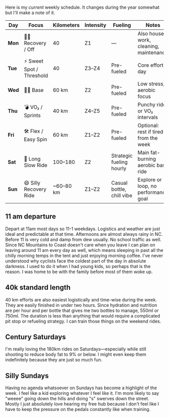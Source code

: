 Here is my *current* weekly schedule. It changes during the year somewhat but I'll make a note of it.

| Day     | Focus                     | Kilometers | Intensity | Fueling                   | Notes                                  |
| ------- | ------------------------- | ---------- | --------- | ------------------------- | -------------------------------------- |
| **Mon** | 🧘‍♂️ Recovery / Off      | 40         | Z1        | —                         | Also house work, cleaning, maintenance |
| **Tue** | ⚡️ Sweet Spot / Threshold | 40         | Z3–Z4     | Pre-fueled                | Core effort day                        |
| **Wed** | 🧘‍♂️ Base                | 60 km      | Z2        | Pre-fueled                | Low stress, aerobic focus              |
| **Thu** | 💣 VO₂ / Sprints          | 40 km      | Z4–Z5     | Pre-fueled                | Punchy ride or VO₂ intervals           |
| **Fri** | 🛠 Flex / Easy Spin       | 60 km      | Z1–Z2     | Pre-fueled                | Optional: rest if tired from the week  |
| **Sat** | 🐢 Long Slow Ride         | 100–180    | Z2        | Strategic fueling hourly  | Main fat-burning aerobic base ride     |
| **Sun** | 😄 Silly Recovery Ride    | ~60–80 km  | Z1–Z2     | Casual bottle, chill vibe | Explore or loop, no performance goal   |

## 11 am departure

Depart at 11am most days so 11-1 weekdays. Logistics and weather are just ideal and predictable at that time. Afternoons are almost always rainy in NC. Before 11 is very cold and damp from dew usually. No school traffic as well. Since NC Mountains to Coast doesn't care when you leave I can plan on leaving around 11 am every day as well, which means sleeping in past all the chilly morning temps in the tent and just enjoying morning coffee. I've never understood why cyclists face the coldest part of the day in absolute darkness. I used to do it when I had young kids, so perhaps that is the reason. I was home to be with the family before most of them woke up.
## 40k standard length

40 km efforts are also easiest logistically and time-wise during the week. They are easily finished in under two hours. Since hydration and nutrition are per hour and per bottle that gives me two bottles to manage, 550ml or 750ml. The duration is less than anything that would require a complicated pit stop or refueling strategy. I can train those things on the weekend rides.
## Century Saturdays

I'm really loving the 180km rides on Saturdays—especially while still shooting to reduce body fat to 9% or below. I might even keep them indefinitely because they are just so much fun.
## Silly Sundays

Having no agenda whatsoever on Sundays has become a highlight of the week. I feel like a kid exploring whatever I feel like it. I'm more likely to say "weeee" going down the hills and doing "s" swerves down the street. Mostly I just absolutely love hearing my free hub because I don't feel like I have to keep the pressure on the pedals constantly like when training.